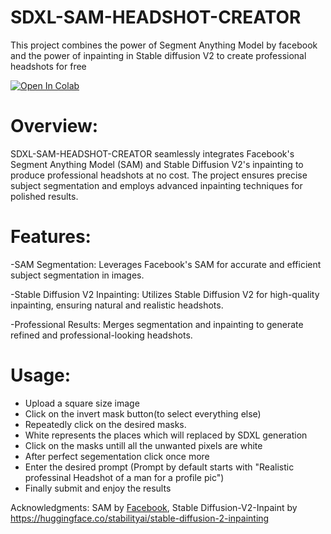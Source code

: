 # SDXL-SAM-HEADSHOT-CREATOR
This project combines the power of Segment Anything Model by facebook and the power of inpainting in Stable diffusion V2 to create professional headshots for free 

[![Open In Colab](https://colab.research.google.com/assets/colab-badge.svg)](https://colab.research.google.com/github/pranavsrinivasa/SDXL-SAM-HEADSHOT-CREATOR/blob/main/SDXL-SAM.ipynb)

# Overview:

SDXL-SAM-HEADSHOT-CREATOR seamlessly integrates Facebook's Segment Anything Model (SAM) and Stable Diffusion V2's inpainting to produce professional headshots at no cost. The project ensures precise subject segmentation and employs advanced inpainting techniques for polished results.

# Features:

-SAM Segmentation: Leverages Facebook's SAM for accurate and efficient subject segmentation in images.

-Stable Diffusion V2 Inpainting: Utilizes Stable Diffusion V2 for high-quality inpainting, ensuring natural and realistic headshots.

-Professional Results: Merges segmentation and inpainting to generate refined and professional-looking headshots.

# Usage: 
- Upload a square size image
- Click on the invert mask button(to select everything else)
- Repeatedly click on the desired masks.
- White represents the places which will replaced by SDXL generation
- Click on the masks untill all the unwanted pixels are white
- After perfect segementation click once more
- Enter the desired prompt (Prompt by default starts with "Realistic professinal Headshot of a man for a profile pic")
- Finally submit and enjoy the results

Acknowledgments: SAM by [Facebook](https://github.com/facebookresearch/segment-anything), Stable Diffusion-V2-Inpaint by https://huggingface.co/stabilityai/stable-diffusion-2-inpainting 
